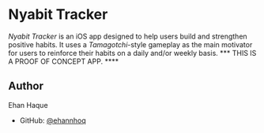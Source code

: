# Nyabit Tracker


_Nyabit Tracker_ is an iOS app designed to help users build and strengthen positive habits. It uses a _Tamagotchi_-style gameplay as the main motivator for users to reinforce their habits on a daily and/or weekly basis.
*** THIS IS A PROOF OF CONCEPT APP. ****

## Author
 Ehan Haque
- GitHub: [@ehannhoq](https://github.com/ehannhoq)

